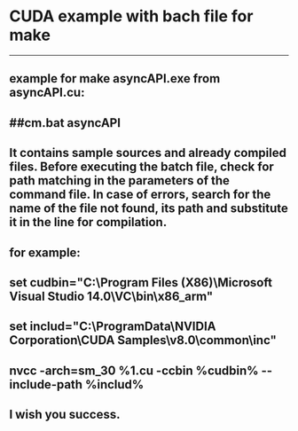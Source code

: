 # CUDA example with bach file for make
---

example for make asyncAPI.exe from asyncAPI.cu:
---

##cm.bat asyncAPI
---

It contains sample sources and already compiled files.
Before executing the batch file, check for path matching 
in the parameters of the command file. In case of errors, 
search for the name of the file not found, its path and 
substitute it in the line for compilation.
---

for example:
---

set cudbin="C:\Program Files (X86)\Microsoft Visual Studio 14.0\VC\bin\x86_arm"
---

set includ="C:\ProgramData\NVIDIA Corporation\CUDA Samples\v8.0\common\inc"
---

nvcc -arch=sm_30 %1.cu -ccbin %cudbin% --include-path %includ%
---

I wish you success.
---




